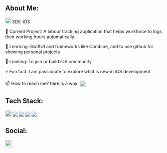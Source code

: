 ## About Me:
<img src="https://cdn-icons-png.flaticon.com/512/731/731985.png" width="18"> SDE-iOS 

🎯 Current Project: A labour tracking application that helps workforce to logs their working hours automatically.

🌱 Learning: SwiftUI and frameworks like Combine, and to use github for showing personal projects

🤔 Looking: To join or build iOS community 

⚡ Fun fact: I am passionate to explore what is new in iOS development

📫 How to reach me? here is a way: <a href="https://www.linkedin.com/in/gdeep1/" target="blank"><img align="center" src="https://cdn-icons-png.flaticon.com/512/3536/3536505.png" height="20" /></a>


## Tech Stack:
<img src="https://cdn-icons-png.flaticon.com/512/731/731985.png" width="20"> <img src="https://img.shields.io/badge/Swift-red"> <img src="https://img.shields.io/badge/Objective-C-blue"> <img src="https://img.shields.io/badge/UIKit-9cf"> <img src="https://img.shields.io/badge/Realm-6C60F0"> 

## Social:

 <a href="https://www.linkedin.com/in/gdeep1/" target="blank"><img align="center" src="https://cdn-icons-png.flaticon.com/512/3536/3536505.png" height="25" /></a>

<!--
**gDeep1/gDeep1** is a ✨ _special_ ✨ repository because its `README.md` (this file) appears on your GitHub profile.
-->
